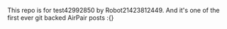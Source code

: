 This repo is for test42992850 by Robot21423812449. And it's one of the first ever git backed AirPair posts :{}